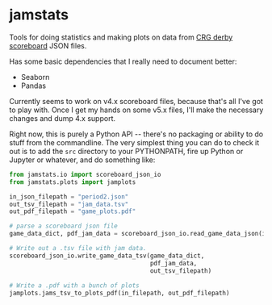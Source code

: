 # jamstats
Tools for doing statistics and making plots on data from [CRG derby scoreboard](https://github.com/rollerderby/scoreboard) JSON files.

Has some basic dependencies that I really need to document better:

* Seaborn
* Pandas

Currently seems to work on v4.x scoreboard files, because that's all I've got to play with.
Once I get my hands on some v5.x files, I'll make the necessary changes and dump 4.x support.

Right now, this is purely a Python API -- there's no packaging or ability to do stuff from the commandline.
The very simplest thing you can do to check it out is to add the `src` directory to your PYTHONPATH, fire up
Python or Jupyter or whatever, and do something like:

```python
from jamstats.io import scoreboard_json_io
from jamstats.plots import jamplots

in_json_filepath = "period2.json"
out_tsv_filepath = "jam_data.tsv"
out_pdf_filepath = "game_plots.pdf"

# parse a scoreboard json file
game_data_dict, pdf_jam_data = scoreboard_json_io.read_game_data_json(in_filepath)

# Write out a .tsv file with jam data.
scoreboard_json_io.write_game_data_tsv(game_data_dict,
                                       pdf_jam_data,
                                       out_tsv_filepath)
                                       
# Write a .pdf with a bunch of plots
jamplots.jams_tsv_to_plots_pdf(in_filepath, out_pdf_filepath)                                       

```
